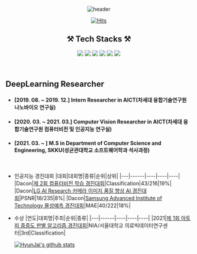 <div align='center'>
  
  ![header](https://capsule-render.vercel.app/api?type=rect&color=gradient&height=280&section=header&text=HyunJai's%20GitHub&fontSize=50&animation=scaleIn)
	
</div>

<div align=center>
	
  [![Hits](https://hits.seeyoufarm.com/api/count/incr/badge.svg?url=https%3A%2F%2Fgithub.com%2FHyunJai)](https://hits.seeyoufarm.com) 
	
</div>

<div align=center>
	
## ⚒️ Tech Stacks ⚒️ </br>
	
	
<img src="https://img.shields.io/badge/Python-3766AB?style=flat-square&logo=Python&logoColor=white"/></a>
<img src="https://img.shields.io/badge/PyTorch-EE4C2C?style=flat-square&logo=PyTorch&logoColor=white"/></a>
<img src="https://img.shields.io/badge/OpenCV-5C3EE8?style=flat-square&logo=OpenCV&logoColor=white"/></a>
<img src="https://img.shields.io/badge/TensorFlow-FF6F00?style=flat-square&logo=TensorFlow&logoColor=white"/></a>
<img src="https://img.shields.io/badge/Jetson Nano-76B900?style=flat-square&logo=NVIDIA&logoColor=white"/></a>
<img src="https://img.shields.io/badge/Jetson Xavier-76B900?style=flat-square&logo=NVIDIA&logoColor=white"/></a>

</div>

<br>

## DeepLearning Researcher ## 
- #### [2019. 08. ~ 2019. 12.] Intern Researcher in AICT(차세대 융합기술연구원 나노바이오 연구실)
- #### [2020. 03. ~ 2021. 03.] Computer Vision Researcher in AICT(차세대 융합기술연구원 컴퓨터비전 및 인공지능 연구실)
- #### [2021. 03. ~          ] M.S in Department of Computer Science and Engineering, SKKU(성균관대학교 소프트웨어학과 석사과정)
</br>
</div>

- 인공지능 경진대회
  |대회|대회명|종류|순위|상위|
  |---|------|----|----|----|
  |Dacon|[제 2회 컴퓨터비전 학습 경진대회](https://dacon.io/competitions/official/235697/overview/description)|Classification|43/216|19%|
  |Dacon|[LG AI Research 카메라 이미지 품질 향상 AI 경진대회](https://dacon.io/competitions/official/235746/overview/description)|PSNR|18/235|8%|
  |Dacon|[Samsung Advanced Institute of Technology 물성예측 경진대회](https://dacon.io/competitions/official/235789/overview/description)|MAE|40/222|18%|
  
- 수상
  |연도|대회명|주최|순위|종류|
  |---|------|----|----|----|
  |2021|[제 1회 아토피 중증도 판별 알고리즘 경진대회](https://sam.healthbigdata.org/)|NIA/서울대학교 의료빅데이터연구센터|3rd|Classification|


    [![HyunJai's github stats](https://github-readme-stats.vercel.app/api?username=HyunJai)](https://github.com/HyunJai/github-readme-stats)
